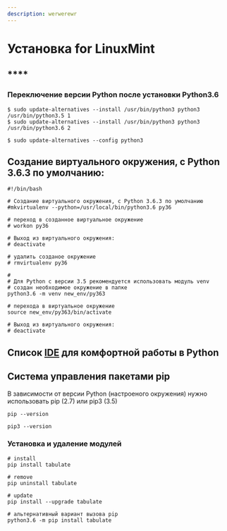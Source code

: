 ```yaml
---
description: werwerewr
---
```


# Установка for LinuxMint

## \*\*\*\*

### Переключение версии Python после установки Python3.6

```text
$ sudo update-alternatives --install /usr/bin/python3 python3 /usr/bin/python3.5 1
$ sudo update-alternatives --install /usr/bin/python3 python3 /usr/bin/python3.6 2

$ sudo update-alternatives --config python3
```

## Создание виртуального окружения, c Python 3.6.3 по умолчанию:

```text
#!/bin/bash

# Создание виртуального окружения, c Python 3.6.3 по умолчанию
#mkvirtualenv --python=/usr/local/bin/python3.6 py36

# переход в созданное виртуальное окружение
# workon py36

# Выход из виртуального окружения:
# deactivate

# удалить созданое окружение 
# rmvirtualenv py36

#
# Для Python с версии 3.5 рекомендуется использовать модуль venv
# создан необходимое окружение в папке
python3.6 -m venv new_env/py363

# перехода в виртуальное окружение
source new_env/py363/bin/activate

# Выход из виртуального окружения:
# deactivate
```

## Список [IDE](https://wiki.python.org/moin/IntegratedDevelopmentEnvironments/) для комфортной работы в Python

## Система управления пакетами pip

В зависимости от версии Python \(настроеного окружения\) нужно использовать pip \(2.7\) или pip3 \(3.5\)

```text
pip --version

pip3 --version
```

### **Установка и удаление модулей**

```text
# install
pip install tabulate

# remove 
pip uninstall tabulate

# update 
pip install --upgrade tabulate

# альтернативный вариант вызова pip
python3.6 -m pip install tabulate
```



